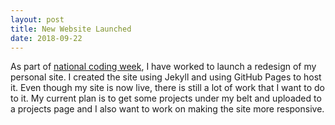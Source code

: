 ```yaml
---
layout: post
title: New Website Launched
date: 2018-09-22
---
```


As part of [national coding week](https://codingweek.org), I have worked to launch a redesign of my personal site. I created the site using Jekyll and using GitHub Pages to host it. Even though my site is now live, there is still a lot of work that I want to do to it. My current plan is to get some projects under my belt and uploaded to a projects page and I also want to work on making the site more responsive.